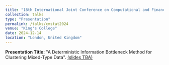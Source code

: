 ```yaml
---
title: "18th International Joint Conference on Computational and Financial Econometrics (CFE) and Computational and Methodological Statistics (CMStatistics 2024)"
collection: talks
type: "Presentation"
permalink: /talks/cmstat2024
venue: "King's College"
date: 2024-12-14
location: "London, United Kingdom"
---
```


**Presentation Title:** "A Deterministic Information Bottleneck Method for Clustering Mixed-Type Data". [(slides TBA)](https://arxiv.org/abs/2407.03389)